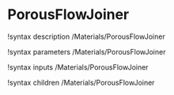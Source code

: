 # PorousFlowJoiner

!syntax description /Materials/PorousFlowJoiner

!syntax parameters /Materials/PorousFlowJoiner

!syntax inputs /Materials/PorousFlowJoiner

!syntax children /Materials/PorousFlowJoiner
